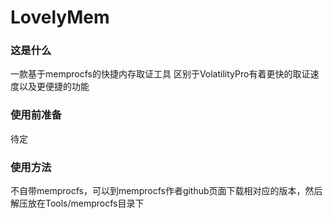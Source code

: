 # LovelyMem
### 这是什么
一款基于memprocfs的快捷内存取证工具
区别于VolatilityPro有着更快的取证速度以及更便捷的功能

### 使用前准备
待定
### 使用方法
不自带memprocfs，可以到memprocfs作者github页面下载相对应的版本，然后解压放在Tools/memprocfs目录下



